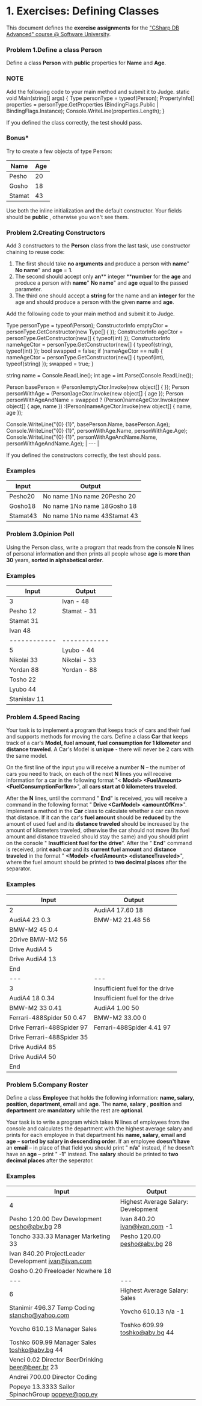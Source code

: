 ﻿# 1. Exercises: Defining Classes

This document defines the **exercise assignments** for the [&quot;CSharp DB Advanced&quot; course @ Software University](https://softuni.bg/trainings/1741/databases-advanced-entity-framework-october-2017).

### Problem 1.Define a class Person

Define a class **Person** with **public** properties for **Name** and **Age**.

### NOTE
Add the following code to your main method and submit it to Judge.
static void Main(string[] args)
{
    Type personType = typeof(Person);
    PropertyInfo[] properties = personType.GetProperties
        (BindingFlags.Public | BindingFlags.Instance);
    Console.WriteLine(properties.Length);
}


If you defined the class correctly, the test should pass.

### Bonus\*

Try to create a few objects of type Person:

| **Name** | **Age** |
| --- | --- |
| Pesho | 20 |
| Gosho | 18 |
| Stamat | 43 |

Use both the inline initialization and the default constructor. Your fields should be **public** , otherwise you won&#39;t see them.

###  Problem 2.Creating Constructors

Add 3 constructors to the **Person** class from the last task, use constructor chaining to reuse code:

1. The first should take **no arguments** and produce a person with **name**&quot; **No name**&quot; and **age** = **1**.
2. The second should accept only **an**** integer ****number** for the **age** and produce a person with **name**&quot; **No name**&quot; and **age** equal to the passed parameter.
3. The third one should accept a **string** for the name and an **integer** for the age and should produce a person with the given **name** and **age**.

Add the following code to your main method and submit it to Judge.

 Type personType = typeof(Person);
ConstructorInfo emptyCtor = personType.GetConstructor(new Type[] { });
ConstructorInfo ageCtor = personType.GetConstructor(new[] { typeof(int) });
ConstructorInfo nameAgeCtor = personType.GetConstructor(new[] { typeof(string), typeof(int) });
bool swapped = false;
if (nameAgeCtor == null)
{
    nameAgeCtor = personType.GetConstructor(new[] { typeof(int), typeof(string) });
    swapped = true;
}

string name = Console.ReadLine();
int age = int.Parse(Console.ReadLine());

Person basePerson = (Person)emptyCtor.Invoke(new object[] { });
Person personWithAge = (Person)ageCtor.Invoke(new object[] { age });
Person personWithAgeAndName = swapped ? (Person)nameAgeCtor.Invoke(new object[] { age, name }) :(Person)nameAgeCtor.Invoke(new object[] { name, age });

Console.WriteLine("{0} {1}", basePerson.Name, basePerson.Age);
Console.WriteLine("{0} {1}", personWithAge.Name, personWithAge.Age);
Console.WriteLine("{0} {1}", personWithAgeAndName.Name, personWithAgeAndName.Age);
| --- |

If you defined the constructors correctly, the test should pass.

### Examples

| **Input** | **Output** |
| --- | --- |
| Pesho20 | No name 1No name 20Pesho 20 |
| Gosho18 | No name 1No name 18Gosho 18 |
| Stamat43 | No name 1No name 43Stamat 43 |

###  Problem 3.Opinion Poll

Using the Person class, write a program that reads from the console **N** lines of personal information and then prints all people whose **age** is **more than 30** years, **sorted in alphabetical order**.

### Examples

| **Input** | **Output** |
| --- | --- |
| 3 | Ivan - 48 
| Pesho 12 | Stamat - 31
| Stamat 31 |
| Ivan 48 |
| ------------ | ------------ |
| 5 | Lyubo - 44
| Nikolai 33 |  Nikolai - 33
| Yordan 88 | Yordan - 88 
| Tosho 22
| Lyubo 44
| Stanislav 11 |

### Problem 4.Speed Racing

Your task is to implement a program that keeps track of cars and their fuel and supports methods for moving the cars. Define a class **Car** that keeps track of a car&#39;s **Model, fuel amount, fuel consumption for 1 kilometer** and **distance traveled**. A Car&#39;s Model is **unique** - there will never be 2 cars with the same model.

 On the first line of the input you will receive a number **N** – the number of cars you need to track, on each of the next **N** lines you will receive information for a car in the following format &quot;&lt; **Model&gt; &lt;FuelAmount&gt; &lt;FuelConsumptionFor1km&gt;**&quot;, all **cars start at 0 kilometers traveled**.

After the **N** lines, until the command &quot; **End**&quot; is received, you will receive a command in the following format &quot; **Drive &lt;CarModel&gt;  &lt;amountOfKm&gt;**&quot;. Implement a method in the **Car** class to calculate whether a car can move that distance. If it can the car&#39;s **fuel amount** should be **reduced** by the amount of used fuel and its **distance traveled** should be increased by the amount of kilometers traveled, otherwise the car should not move (Its fuel amount and distance traveled should stay the same) and you should print on the console &quot; **Insufficient fuel for the**  **drive**&quot;. After the &quot; **End**&quot; command is received, print **each car** and its **current fuel amount** and **distance traveled** in the format &quot; **&lt;Model&gt; &lt;fuelAmount&gt;  &lt;distanceTraveled&gt;**&quot;, where the fuel amount should be printed to **two decimal places** after the separator.

### Examples

| **Input** | **Output** |
| --- | --- |
| 2 |  AudiA4 17.60 18
| AudiA4 23 0.3 | BMW-M2 21.48 56
| BMW-M2 45 0.4 |
| 2Drive BMW-M2 56 |
| Drive AudiA4 5 |
| Drive AudiA4 13 |
| End |
| --- | --- |
| 3 | Insufficient fuel for the drive
| AudiA4 18 0.34 | Insufficient fuel for the drive
| BMW-M2 33 0.41 | AudiA4 1.00 50
| Ferrari-488Spider 50 0.47 | BMW-M2 33.00 0
| Drive Ferrari-488Spider 97 | Ferrari-488Spider 4.41 97
| Drive Ferrari-488Spider 35 |
| Drive AudiA4 85 |
| Drive AudiA4 50 |
| End |

###  Problem 5.Company Roster

Define a class **Employee** that holds the following information: **name, salary, position, department, email** and **age**. The **name, salary** , **position** and **department** are **mandatory** while the rest are **optional**.

Your task is to write a program which takes **N** lines of employees from the console and calculates the department with the highest average salary and prints for each employee in that department his **name, salary, email and age** – **sorted by salary in descending order**. If an employee **doesn&#39;t have** an **email** – in place of that field you should print &quot; **n/a**&quot; instead, if he doesn&#39;t have an **age** – print &quot; **-1**&quot; instead. The **salary** should be printed to **two decimal places** after the seperator.

### Examples

| **Input** | **Output** |
| --- | --- |
| 4 | Highest Average Salary: Development
| Pesho 120.00 Dev Development pesho@abv.bg 28 | Ivan 840.20 ivan@ivan.com -1
| Toncho 333.33 Manager Marketing 33 | Pesho 120.00 pesho@abv.bg 28
| Ivan 840.20 ProjectLeader Development ivan@ivan.com |
| Gosho 0.20 Freeloader Nowhere 18 |
| --- | --- |
| 6 | Highest Average Salary: Sales
| Stanimir 496.37 Temp Coding stancho@yahoo.com | Yovcho 610.13 n/a -1
| Yovcho 610.13 Manager Sales | Toshko 609.99 toshko@abv.bg 44
| Toshko 609.99 Manager Sales toshko@abv.bg 44 |
| Venci 0.02 Director BeerDrinking beer@beer.br 23 |
| Andrei 700.00 Director Coding |
| Popeye 13.3333 Sailor SpinachGroup popeye@pop.ey |
